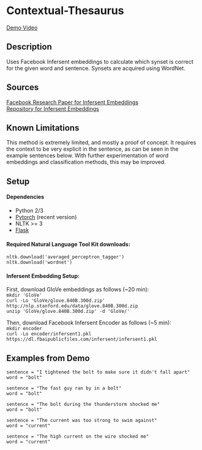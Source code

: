 # Contextual-Thesaurus
[Demo Video](https://youtu.be/shRAcu3UCY4)
## Description
Uses Facebook Infersent embeddings to calculate which synset is correct for the given word and sentence.
Synsets are acquired using WordNet.
## Sources
[Facebook Research Paper for Infersent Embeddings](https://arxiv.org/abs/1705.02364) <br/>
[Repository for Infersent Embeddings](https://github.com/facebookresearch/InferSent)
## Known Limitations
This method is extremely limited, and mostly a proof of concept.
It requires the context to be very explicit in the sentence, as can be seen in the example sentences below.
With further experimentation of word embeddings and classification methods, this may be improved.
## Setup
#### Dependencies
* Python 2/3
* [Pytorch](http://pytorch.org/) (recent version)
* NLTK >= 3
* [Flask](https://flask.palletsprojects.com/en/1.1.x/)
#### Required Natural Language Tool Kit downloads:
`nltk.download('averaged_perceptron_tagger')` <br/>
`nltk.download('wordnet')` <br/>
#### Infersent Embedding Setup: <br/>
First, download GloVe embeddings as follows (~20 min): <br/>
`mkdir 'GloVe'`  <br/>
`curl -Lo 'GloVe/glove.840B.300d.zip' http://nlp.stanford.edu/data/glove.840B.300d.zip` <br/>
`unzip 'GloVe/glove.840B.300d.zip' -d 'GloVe/'` <br/>

Then, download Facebook Infersent Encoder as follows (~5 min): <br/>
`mkdir encoder` <br/>
`curl -Lo encoder/infersent1.pkl https://dl.fbaipublicfiles.com/infersent/infersent1.pkl`

## Examples from Demo
`sentence = "I tightened the bolt to make sure it didn't fall apart"` <br/>
`word = "bolt"`

`sentence = "The fast guy ran by in a bolt"` <br/>
`word = "bolt"`

`sentence = "The bolt during the thunderstorm shocked me"` <br/>
`word = "bolt"`

`sentence = "The current was too strong to swim against"` <br/>
`word = "current"`

`sentence = "The high current on the wire shocked me"` <br/>
`word = "current"`
